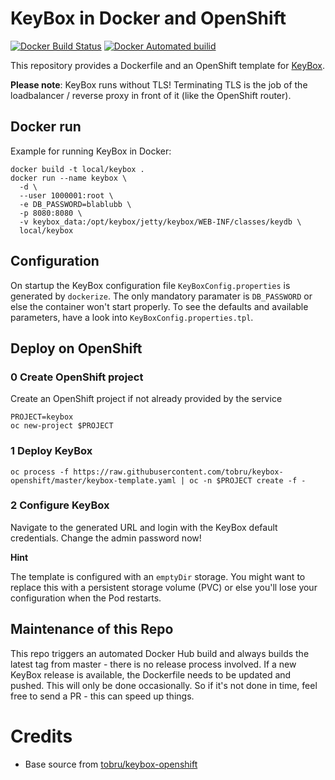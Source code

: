 # KeyBox in Docker and OpenShift

[![Docker Build Status](https://img.shields.io/docker/build/tobru/keybox.svg)](https://hub.docker.com/r/tobru/keybox/)
[![Docker Automated builid](https://img.shields.io/docker/automated/tobru/keybox.svg)](https://hub.docker.com/r/tobru/keybox/)

This repository provides a Dockerfile and an OpenShift template
for [KeyBox](https://github.com/skavanagh/KeyBox).

**Please note**: KeyBox runs without TLS! Terminating TLS is the job of the
loadbalancer / reverse proxy in front of it (like the OpenShift router).

## Docker run

Example for running KeyBox in Docker:

```
docker build -t local/keybox .
docker run --name keybox \
  -d \
  --user 1000001:root \
  -e DB_PASSWORD=blablubb \
  -p 8080:8080 \
  -v keybox_data:/opt/keybox/jetty/keybox/WEB-INF/classes/keydb \
  local/keybox
```

## Configuration

On startup the KeyBox configuration file `KeyBoxConfig.properties` is
generated by `dockerize`. The only mandatory paramater is
`DB_PASSWORD` or else the container won't start properly.
To see the defaults and available parameters, have a look into
`KeyBoxConfig.properties.tpl`.

## Deploy on OpenShift

### 0 Create OpenShift project

Create an OpenShift project if not already provided by the service

```
PROJECT=keybox
oc new-project $PROJECT
```

### 1 Deploy KeyBox

```
oc process -f https://raw.githubusercontent.com/tobru/keybox-openshift/master/keybox-template.yaml | oc -n $PROJECT create -f -
```

### 2 Configure KeyBox

Navigate to the generated URL and login with the KeyBox default credentials.
Change the admin password now!

**Hint**

The template is configured with an `emptyDir` storage. You might want to
replace this with a persistent storage volume (PVC) or else you'll lose
your configuration when the Pod restarts.

## Maintenance of this Repo

This repo triggers an automated Docker Hub build and always builds the latest
tag from master - there is no release process involved. If a new KeyBox
release is available, the Dockerfile needs to be updated and pushed.
This will only be done occasionally. So if it's not done in time, feel
free to send a PR - this can speed up things.


# Credits
- Base source from [tobru/keybox-openshift](https://github.com/tobru/keybox-openshift)
